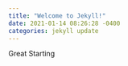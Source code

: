```yaml
---
title: "Welcome to Jekyll!"
date: 2021-01-14 08:26:28 -0400
categories: jekyll update
---
```


Great Starting
